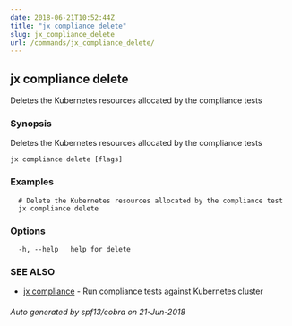 ```yaml
---
date: 2018-06-21T10:52:44Z
title: "jx compliance delete"
slug: jx_compliance_delete
url: /commands/jx_compliance_delete/
---
```

## jx compliance delete

Deletes the Kubernetes resources allocated by the compliance tests

### Synopsis

Deletes the Kubernetes resources allocated by the compliance tests

```
jx compliance delete [flags]
```

### Examples

```
  # Delete the Kubernetes resources allocated by the compliance test
  jx compliance delete
```

### Options

```
  -h, --help   help for delete
```

### SEE ALSO

* [jx compliance](/commands/jx_compliance/)	 - Run compliance tests against Kubernetes cluster

###### Auto generated by spf13/cobra on 21-Jun-2018
